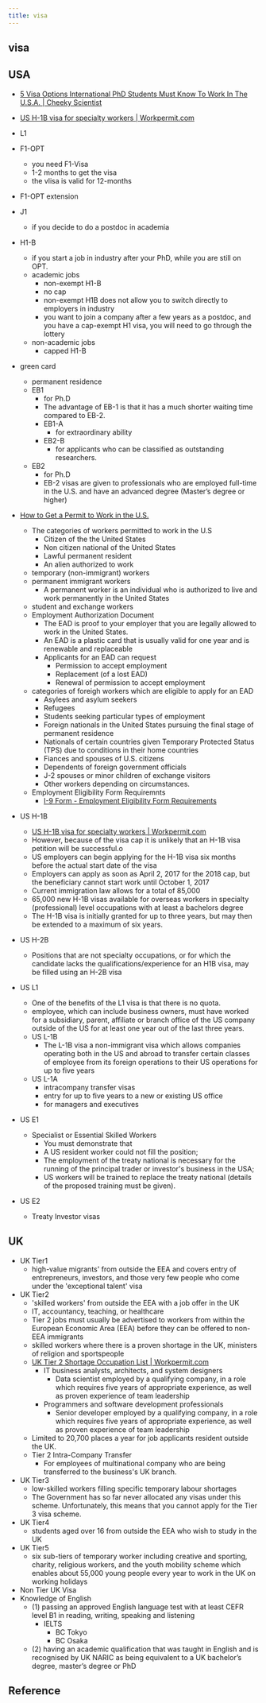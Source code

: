 ```yaml
---
title: visa
---
```


## visa

## USA
* [5 Visa Options International PhD Students Must Know To Work In The U\.S\.A\. \| Cheeky Scientist](https://cheekyscientist.com/visa-options-international-phd-students-work-in-usa/)
* [US H\-1B visa for specialty workers \| Workpermit\.com](http://workpermit.com/immigration/usa/us-h-1b-visa-specialty-workers)

* L1
* F1-OPT
    * you need F1-Visa
    * 1-2 months to get the visa
    * the vlisa is valid for 12-months
* F1-OPT extension
* J1
    * if you decide to do a postdoc in academia
* H1-B
    * if you start a job in industry after your PhD, while you are still on OPT.
    * academic jobs
        * non-exempt H1-B
        * no cap
        * non-exempt H1B does not allow you to switch directly to employers in industry
        * you want to join a company after a few years as a postdoc, and you have a cap-exempt H1 visa, you will need to go through the lottery
    * non-academic jobs
        * capped H1-B
* green card
    * permanent residence
    * EB1
        * for Ph.D
        * The advantage of EB-1 is that it has a much shorter waiting time compared to EB-2.
        * EB1-A
            * for extraordinary ability
        * EB2-B
            * for applicants who can be classified as outstanding researchers.
    * EB2
        * for Ph.D
        * EB-2 visas are given to professionals who are employed full-time in the U.S. and have an advanced degree (Master’s degree or higher)

* [How to Get a Permit to Work in the U\.S\.](https://www.thebalancecareers.com/how-to-get-a-permit-to-work-in-the-us-2064269)
    * The categories of workers permitted to work in the U.S
        * Citizen of the the United States
        * Non citizen national of the United States
        * Lawful permanent resident
        * An alien authorized to work
    * temporary (non-immigrant) workers
    * permanent immigrant workers
        * A permanent worker is an individual who is authorized to live and work permanently in the United States
    * student and exchange workers
    * Employment Authorization Document
        * The EAD is proof to your employer that you are legally allowed to work in the United States.
        * An EAD is a plastic card that is usually valid for one year and is renewable and replaceable
        * Applicants for an EAD can request
            * Permission to accept employment
            * Replacement (of a lost EAD)
            * Renewal of permission to accept employment
    * categories of foreigh workers which are eligible to apply for an EAD
        * Asylees and asylum seekers
        * Refugees
        * Students seeking particular types of employment
        * Foreign nationals in the United States pursuing the final stage of permanent residence
        * Nationals of certain countries given Temporary Protected Status (TPS) due to conditions in their home countries
        * Fiances and spouses of U.S. citizens
        * Dependents of foreign government officials
        * J-2 spouses or minor children of exchange visitors
        * Other workers depending on circumstances.
    * Employment Eligibility Form Requiremnts
        * [I\-9 Form \- Employment Eligibility Form Requirements](https://www.thebalancecareers.com/i-9-employment-verification-form-requirements-2062009)
* US H-1B
    * [US H\-1B visa for specialty workers \| Workpermit\.com](http://workpermit.com/immigration/usa/us-h-1b-visa-specialty-workers)
    * However, because of the visa cap it is unlikely that an H-1B visa petition will be successful.o
    * US employers can begin applying for the H-1B visa six months before the actual start date of the visa
    * Employers can apply as soon as April 2, 2017 for the 2018 cap, but the beneficiary cannot start work until October 1, 2017
    * Current immigration law allows for a total of 85,000
    * 65,000 new H-1B visas available for overseas workers in specialty (professional) level occupations with at least a bachelors degree
    * The H-1B visa is initially granted for up to three years, but may then be extended to a maximum of six years.
* US H-2B
    * Positions that are not specialty occupations, or for which the candidate lacks the qualifications/experience for an H1B visa, may be filled using an H-2B visa
* US L1
    * One of the benefits of the L1 visa is that there is no quota.
    * employee, which can include business owners, must have worked for a subsidiary, parent, affiliate or branch office of the US company outside of the US for at least one year out of the last three years.
    * US L-1B
        * The L-1B visa a non-immigrant visa which allows companies operating both in the US and abroad to transfer certain classes of employee from its foreign operations to their US operations for up to five years
    * US L-1A
        * intracompany transfer visas
        * entry for up to five years to a new or existing US office
        * for managers and executives
* US E1
    * Specialist or Essential Skilled Workers
        * You must demonstrate that
        * A US resident worker could not fill the position; 
        * The employment of the treaty national is necessary for the running of the principal trader or investor's business in the USA; 
        * US workers will be trained to replace the treaty national (details of the proposed training must be given).
* US E2
    * Treaty Investor visas


## UK
* UK Tier1
    * high-value migrants' from outside the EEA and covers entry of entrepreneurs, investors, and those very few people who come under the 'exceptional talent' visa
* UK Tier2
    * 'skilled workers' from outside the EEA with a job offer in the UK
    * IT, accountancy, teaching, or healthcare
    * Tier 2 jobs must usually be advertised to workers from within the European Economic Area (EEA) before they can be offered to non-EEA immigrants
    * skilled workers where there is a proven shortage in the UK, ministers of religion and sportspeople
    * [UK Tier 2 Shortage Occupation List \| Workpermit\.com](http://www.workpermit.com/immigration/united-kingdom/uk-tier-2-shortage-occupation-list)
        * IT business analysts, architects, and system designers
            * Data scientist employed by a qualifying company, in a role which requires five years of appropriate experience, as well as proven experience of team leadership 
        * Programmers and software development professionals
            * Senior developer employed by a qualifying company, in a role which requires five years of appropriate experience, as well as proven experience of team leadership
    * Limited to 20,700 places a year for job applicants resident outside the UK. 
    * Tier 2 Intra-Company Transfer
        * For employees of multinational company who are being transferred to the business's UK branch.
* UK Tier3
    * low-skilled workers filling specific temporary labour shortages
    * The Government has so far never allocated any visas under this scheme. Unfortunately, this means that you cannot apply for the Tier 3 visa scheme. 
* UK Tier4
    * students aged over 16 from outside the EEA who wish to study in the UK
* UK Tier5
    * six sub-tiers of temporary worker including creative and sporting, charity, religious workers, and the youth mobility scheme which enables about 55,000 young people every year to work in the UK on working holidays
* Non Tier UK Visa
* Knowledge of English
    * (1) passing an approved English language test with at least CEFR level B1 in reading, writing, speaking and listening
        * IELTS
            * BC Tokyo
            * BC Osaka
    * (2) having an academic qualification that was taught in English and is recognised by UK NARIC as being equivalent to a UK bachelor’s degree, master’s degree or PhD


## Reference
